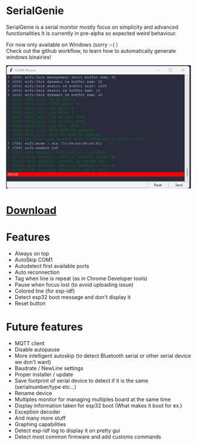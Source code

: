 # SerialGenie

SerialGenie is a serial monitor mostly focus on simplicity and advanced functionalities 
It is currently in pre-alpha so expected weird behaviour.   

For now only available on Windows (sorry :-( )   
Check out the github workflow, to learn how to automatically generate windows binairies!

![Demo](docs/demo.jpg)

# [Download](https://github.com/usini/serialGenie/releases)

# Features

* Always on top
* AutoSkip COM1
* Autodetect first available ports
* Auto reconnection
* Tag when line is repeat (as in Chrome Developer tools)
* Pause when focus lost (to avoid uploading issue)
* Colored line (for esp-idf)
* Detect esp32 boot message and don't display it
* Reset button

# Future features

* MQTT client 
* Disable autopause
* More intelligent autoskip (to detect Bluetooth serial or other serial device we don't want)
* Baudrate / NewLine settings
* Proper installer / update
* Save footprint of serial device to detect if it is the same (serialnumber/type etc...)
* Rename device
* Multiples monitor for managing multiples board at the same time
* Display information taken for esp32 boot (What makes it boot for ex.)
* Exception decoder 
* And many more stuff
* Graphing capabilities
* Detect esp-idf log to display it on pretty gui
* Detect most common firmware and add customs commands



